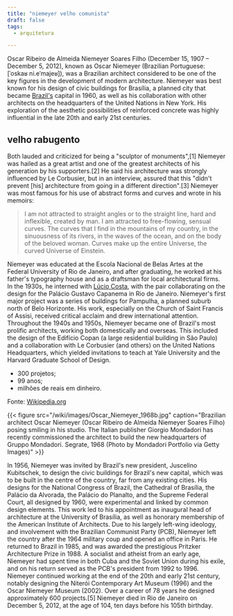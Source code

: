 ```yaml
---
title: "niemeyer velho comunista"
draft: false
tags:
  - arquitetura

---
```


Oscar Ribeiro de Almeida Niemeyer Soares Filho (December 15, 1907 – December 5, 2012), known as Oscar Niemeyer (Brazilian Portuguese: [ˈoskaʁ ni.eˈmajeʁ]), was a Brazilian architect considered to be one of the key figures in the development of modern architecture. Niemeyer was best known for his design of civic buildings for Brasília, a planned city that became [Brazil's](https://en.wikipedia.org/wiki/Oscar_Niemeyer) capital in 1960, as well as his collaboration with other architects on the headquarters of the United Nations in New York. His exploration of the aesthetic possibilities of reinforced concrete was highly influential in the late 20th and early 21st centuries.

## velho rabugento

Both lauded and criticized for being a "sculptor of monuments",[1] Niemeyer was hailed as a great artist and one of the greatest architects of his generation by his supporters.[2] He said his architecture was strongly influenced by Le Corbusier, but in an interview, assured that this "didn't prevent [his] architecture from going in a different direction".[3] Niemeyer was most famous for his use of abstract forms and curves and wrote in his memoirs:

> I am not attracted to straight angles or to the straight line, hard and inflexible, created by man. I am attracted to free-flowing, sensual curves. The curves that I find in the mountains of my country, in the sinuousness of its rivers, in the waves of the ocean, and on the body of the beloved woman. Curves make up the entire Universe, the curved Universe of Einstein.

Niemeyer was educated at the Escola Nacional de Belas Artes at the Federal University of Rio de Janeiro, and after graduating, he worked at his father's typography house and as a draftsman for local architectural firms. In the 1930s, he interned with [Lúcio Costa](https://en.wikipedia.org/wiki/Oscar_Niemeyer), with the pair collaborating on the design for the Palácio Gustavo Capanema in Rio de Janeiro. Niemeyer's first major project was a series of buildings for Pampulha, a planned suburb north of Belo Horizonte. His work, especially on the Church of Saint Francis of Assisi, received critical acclaim and drew international attention. Throughout the 1940s and 1950s, Niemeyer became one of Brazil's most prolific architects, working both domestically and overseas. This included the design of the Edifício Copan (a large residential building in São Paulo) and a collaboration with Le Corbusier (and others) on the United Nations Headquarters, which yielded invitations to teach at Yale University and the Harvard Graduate School of Design.

  + 300 projetos;
  + 99 anos;
  + milhões de reais em dinheiro.

Fonte: [Wikipedia.org](https://en.wikipedia.org/wiki/Oscar_Niemeyer)

{{< figure src="/wiki/images/Oscar_Niemeyer_1968b.jpg" caption="Brazilian architect Oscar Niemeyer (Oscar Ribeiro de Almeida Niemeyer Soares Filho) posing smiling in his studio. The Italian publisher Giorgio Mondadori has recently commissioned the architect to build the new headquarters of Gruppo Mondadori. Segrate, 1968 (Photo by Mondadori Portfolio via Getty Images)" >}}

In 1956, Niemeyer was invited by Brazil's new president, Juscelino Kubitschek, to design the civic buildings for Brazil's new capital, which was to be built in the centre of the country, far from any existing cities. His designs for the National Congress of Brazil, the Cathedral of Brasília, the Palácio da Alvorada, the Palácio do Planalto, and the Supreme Federal Court, all designed by 1960, were experimental and linked by common design elements. This work led to his appointment as inaugural head of architecture at the University of Brasília, as well as honorary membership of the American Institute of Architects. Due to his largely left-wing ideology, and involvement with the Brazilian Communist Party (PCB), Niemeyer left the country after the 1964 military coup and opened an office in Paris. He returned to Brazil in 1985, and was awarded the prestigious Pritzker Architecture Prize in 1988. A socialist and atheist from an early age, Niemeyer had spent time in both Cuba and the Soviet Union during his exile, and on his return served as the PCB's president from 1992 to 1996. Niemeyer continued working at the end of the 20th and early 21st century, notably designing the Niterói Contemporary Art Museum (1996) and the Oscar Niemeyer Museum (2002). Over a career of 78 years he designed approximately 600 projects.[5] Niemeyer died in Rio de Janeiro on December 5, 2012, at the age of 104, ten days before his 105th birthday.
